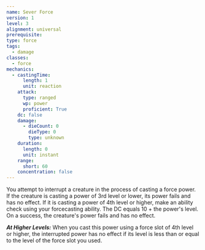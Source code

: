 ```yaml
---
name: Sever Force
version: 1
level: 3
alignment: universal
prerequisite: 
type: force
tags:
  - damage
classes:
  - force
mechanics:
  - castingTime:
      length: 1
      unit: reaction
    attack:
      type: ranged
      wp: power
      proficient: True
    dc: false
    damage:
      - dieCount: 0
        dieType: 0
        type: unknown
    duration:
      length: 0
      unit: instant
    range:
      short: 60
    concentration: false
---
```

You attempt to interrupt a creature in the process of casting a force power. If the creature is casting a power of 3rd level or lower, its power fails and has no effect. If it is casting a power of 4th level or higher, make an ability check using your forcecasting ability. The DC equals 10 + the power's level. On a success, the creature's power fails and has no effect.

***__At Higher Levels__:*** When you cast this power using a force slot of 4th level or higher, the interrupted power has no effect if its level is less than or equal to the level of the force slot you used.
    